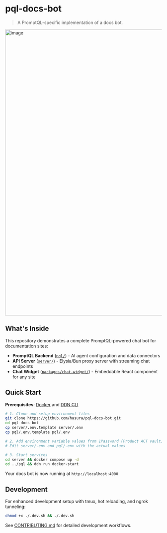 # pql-docs-bot

> A PromptQL-specific implementation of a docs bot.

<img width="1227" height="917" alt="image" src="https://github.com/user-attachments/assets/6aef4823-c145-4e51-9caf-21f556241491" />


## What's Inside

This repository demonstrates a complete PromptQL-powered chat bot for documentation sites:

- **PromptQL Backend** ([`pql/`](pql/README.md)) - AI agent configuration and data connectors
- **API Server** ([`server/`](server/README.md)) - Elysia/Bun proxy server with streaming chat endpoints
- **Chat Widget** ([`packages/chat-widget/`](packages/chat-widget/README.md)) - Embeddable React component for any site

## Quick Start

**Prerequisites**: [Docker](https://docs.docker.com/get-docker/) and
[DDN CLI](https://promptql.io/docs/reference/cli/installation/)

```sh
# 1. Clone and setup environment files
git clone https://github.com/hasura/pql-docs-bot.git
cd pql-docs-bot
cp server/.env.template server/.env
cp pql/.env.template pql/.env

# 2. Add environment variable values from 1Password (Product ACT vault)
# Edit server/.env and pql/.env with the actual values

# 3. Start services
cd server && docker compose up -d
cd ../pql && ddn run docker-start
```

Your docs bot is now running at `http://localhost:4000`

## Development

For enhanced development setup with tmux, hot reloading, and ngrok tunneling:

```sh
chmod +x ./.dev.sh && ./.dev.sh
```

See [CONTRIBUTING.md](CONTRIBUTING.md) for detailed development workflows.
